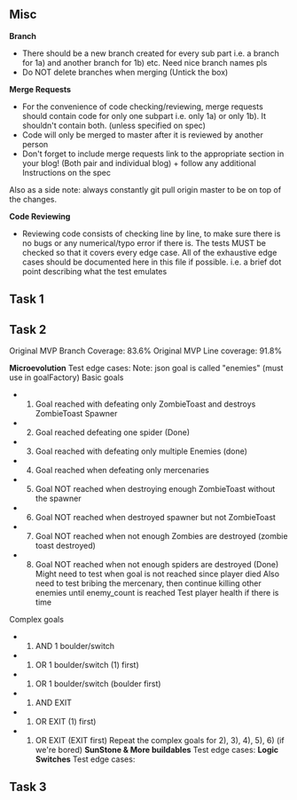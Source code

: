 ## Misc

**Branch**
-   There should be a new branch created for every sub part i.e. a branch for 1a)
    and another branch for 1b) etc. Need nice branch names pls
- Do NOT delete branches when merging (Untick the box)

**Merge Requests**
-   For the convenience of code checking/reviewing, merge requests should contain code
    for only one subpart i.e. only 1a) or only 1b). It shouldn't contain both. (unless specified on spec)
-   Code will only be merged to master after it is reviewed by another person
-   Don't forget to include merge requests link to the appropriate section in your blog!
    (Both pair and individual blog) + follow any additional Instructions on the spec

Also as a side note: always constantly git pull origin  master to be on top of the changes.

**Code Reviewing**
-   Reviewing code consists of checking line by line, to make sure there is no bugs
    or any numerical/typo error if there is. The tests MUST be checked so that it covers
    every edge case. All of the exhaustive edge cases should be documented here in this
    file if possible. i.e. a brief dot point describing what the test emulates

## Task 1


## Task 2
Original MVP Branch Coverage: 83.6%
Original MVP Line coverage: 91.8%

**Microevolution**
Test edge cases:
Note: json goal is called "enemies" (must use in goalFactory)
Basic goals
-   1)   Goal reached with defeating only ZombieToast and destroys ZombieToast Spawner
-   2)  Goal reached defeating one spider (Done)
-   3)  Goal reached with defeating only multiple Enemies (done)
-   4)  Goal reached when defeating only mercenaries
-   5)  Goal NOT reached when destroying enough ZombieToast without the spawner
-   6)  Goal NOT reached when destroyed spawner but not ZombieToast
-   7)  Goal NOT reached when not enough Zombies are destroyed (zombie toast destroyed)
-   8)  Goal NOT reached when not enough spiders are destroyed (Done)
Might need to test when goal is not reached since player died
Also need to test bribing the mercenary, then continue killing other enemies until 
enemy_count is reached
Test player health if there is time

Complex goals
-   1) AND 1 boulder/switch
-   1) OR 1 boulder/switch  (1) first)
-   1) OR 1 boulder/switch (boulder first)
-   1) AND EXIT
-   1) OR EXIT (1) first)
-   1) OR EXIT (EXIT first)
Repeat the complex goals for 2), 3), 4), 5), 6) (if we're bored)
**SunStone & More buildables**
Test edge cases:
**Logic Switches**
Test edge cases:

## Task 3